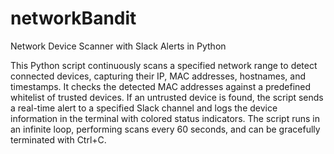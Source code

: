 # networkBandit
Network Device Scanner with Slack Alerts in Python

This Python script continuously scans a specified network range to detect connected devices, capturing their IP, MAC addresses, hostnames, and timestamps. It checks the detected MAC addresses against a predefined whitelist of trusted devices. If an untrusted device is found, the script sends a real-time alert to a specified Slack channel and logs the device information in the terminal with colored status indicators. The script runs in an infinite loop, performing scans every 60 seconds, and can be gracefully terminated with Ctrl+C.
